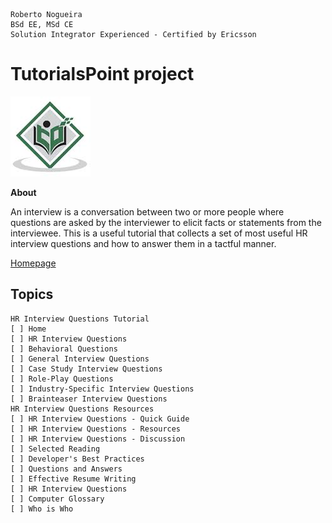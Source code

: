 ```
Roberto Nogueira  
BSd EE, MSd CE
Solution Integrator Experienced - Certified by Ericsson
```
# TutorialsPoint project

![tutorialspoint image](images/tutorialspoint.png)

**About**

An interview is a conversation between two or more people where questions are asked by the interviewer to elicit facts or statements from the interviewee. This is a useful tutorial that collects a set of most useful HR interview questions and how to answer them in a tactful manner.

[Homepage](https://www.tutorialspoint.com/hr_interview_questions/index.htm)

## Topics
```
HR Interview Questions Tutorial
[ ] Home
[ ] HR Interview Questions
[ ] Behavioral Questions
[ ] General Interview Questions
[ ] Case Study Interview Questions
[ ] Role-Play Questions
[ ] Industry-Specific Interview Questions
[ ] Brainteaser Interview Questions
HR Interview Questions Resources
[ ] HR Interview Questions - Quick Guide
[ ] HR Interview Questions - Resources
[ ] HR Interview Questions - Discussion
[ ] Selected Reading
[ ] Developer's Best Practices
[ ] Questions and Answers
[ ] Effective Resume Writing
[ ] HR Interview Questions
[ ] Computer Glossary
[ ] Who is Who
```
